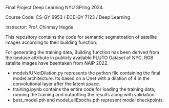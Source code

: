 Final Project Deep Learning NYU SPring 2024. 

Course Code: CS-GY 6953 / ECE-GY 7123 / Deep Learning

Instructor: Prof. Chinmay Hegde

This repository contains the code for semantic segmetnation of satellite images according to their building function. 

For generating the training data, Building function has been derived from the landuse attribute in publicly available PLUTO Dataset of NYC, RGB satelite images have beentaken from NAIP 2022. 

- models/UNetDilation.py represents the python file containing the final model architecture. Its based on a Unet with a dilation of 4 in the convolutional layer after the latent space. 
- training.ipynb contains the entire code for loading the training data, running the training and outputting the results along with validation. 
- best_model.pth and model_allEpochs.pth represent model checkpoints.
